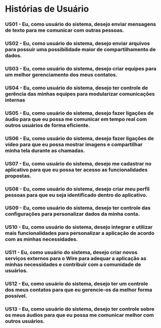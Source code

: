 # Histórias de Usuário


### US01 - Eu, como usuário do sistema, desejo enviar mensagens de texto para me comunicar com outras pessoas.

### US02 - Eu, como usuário do sistema, desejo enviar arquivos para possuir uma possibilidade maior de compartilhamento de dados.

### US03 - Eu, como usuário do sistema, desejo criar equipes para um melhor gerenciamento dos meus contatos.

### US04 - Eu, como usuário do sistema, desejo ter controle de gerência das minhas equipes para modularizar comunicações internas

### US05 - Eu, como usuário do sistema, desejo fazer ligações de áudio para que eu possa me comunicar em tempo real com outros usuários de forma eficiente.

### US06 - Eu, como usuário do sistema, desejo fazer ligações de vídeo para que eu possa mostrar imagens e compartilhar minha tela durante as chamadas.

### US07 - Eu, como usuário do sistema, desejo me cadastrar no aplicativo para que eu possa ter acesso as funcionalidades propostas.

### US08 - Eu, como usuário do sistema, desejo criar meu perfil pessoas para que eu seja identificado dentro do aplicativo.

### US09 - Eu, como usuário do sistema, desejo ter controle das configurações para personalizar dados da minha conta.

### US10 - Eu, como usuário do sistema, desejo integrar e utilizar mais funcionalidades para personalizar a aplicação de acordo com as minhas necessidades.

### US11 - Eu, como usuário do sistema, desejo criar novos serviços externos para o Wire para adequar a aplicação as minhas necessidades e contribuir com a comunidade de usuários.

### US12 - Eu, como usuário do sistema, desejo ter um controle dos meus contatos para que eu gerencie-os da melhor forma possível.

### US13 - Eu, como usuário do sistema, desejo ter controle sobre os meus áudios para que eu possa me comunicar melhor com outros usuários.